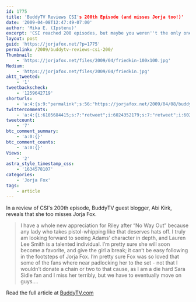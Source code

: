 ```yaml
---
id: 1775
title: 'BuddyTV Reviews CSI's 200th Episode (and misses Jorja too!)'
date: '2009-04-08T12:47:49-07:00'
author: 'Mika E. (Ipstenu)'
excerpt: 'CSI reached 200 episodes, but maybe you weren''t the only ones who felt something (someone) was missing. BuddyTV Guest Blogger, Abi Kirk, misses Jorja too.'
layout: post
guid: 'https://jorjafox.net/?p=1775'
permalink: /2009/buddytv-reviews-csi-200/
Thumbnail:
    - 'https://jorjafox.net/files/2009/04/friedkin-100x100.jpg'
Medium:
    - 'https://jorjafox.net/files/2009/04/friedkin.jpg'
aktt_tweeted:
    - '1'
tweetbackscheck:
    - '1259642719'
shorturls:
    - 'a:4:{s:9:"permalink";s:56:"https://jorjafox.net/2009/04/08/buddytv-reviews-csi-200/";s:7:"tinyurl";s:25:"http://tinyurl.com/cn746l";s:4:"isgd";s:18:"http://is.gd/52WBF";s:5:"bitly";s:20:"http://bit.ly/6PCtQz";}'
twittercomments:
    - 'a:4:{i:6105684415;s:7:"retweet";i:6024352179;s:7:"retweet";i:6023785605;s:7:"retweet";i:6023627892;s:7:"retweet";}'
tweetcount:
    - '7'
btc_comment_summary:
    - 'a:0:{}'
btc_comment_counts:
    - 'a:0:{}'
Views:
    - '2'
astra_style_timestamp_css:
    - '1634578107'
categories:
    - 'Jorja Fox'
tags:
    - article
---
```


In a review of CSI's 200th episode, BuddyTV guest blogger, Abi Kirk, reveals that she too misses Jorja Fox.

<blockquote>I have a whole new appreciation for Riley after “No Way Out” because any lady who takes pistol-whipping like that deserves hats off. I truly am looking forward to seeing Adams’ character in depth, and Lauren Lee Smith is a talented individual. I’m pretty sure she will soon become a favorite, and give the girl a break; it can’t be easy following in the footsteps of Jorja Fox. I’m pretty sure Fox was so loved that some of the fans where near padlocking her to the set - not that I wouldn’t donate a chain or two to that cause, as I am a die hard Sara Sidle fan and I miss her terribly, but we have to eventually move on guys….</blockquote>

Read the full article at <a href="http://www.buddytv.com/articles/csi/csi-the-200th-birthday-spectac-27603.aspx">BuddyTV.com</a>
